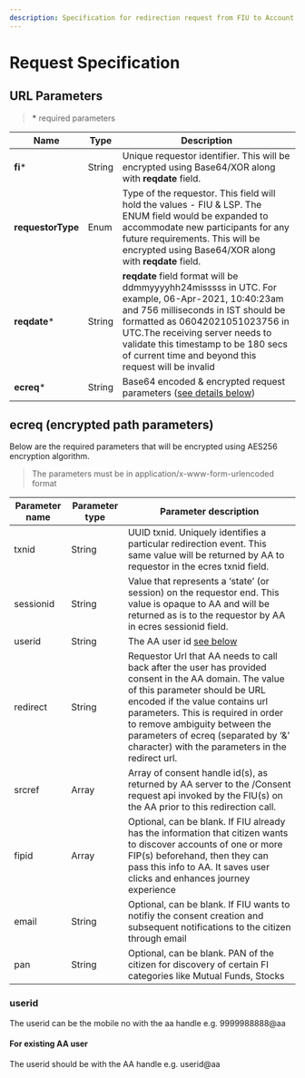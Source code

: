 ```yaml
---
description: Specification for redirection request from FIU to Account Aggregator
---
```


# Request Specification

## **URL** Parameters

> **\*** required parameters

| Name              | Type   | Description                                                                                                                                                                                                                                                                                         |
| ----------------- | ------ | --------------------------------------------------------------------------------------------------------------------------------------------------------------------------------------------------------------------------------------------------------------------------------------------------- |
| **fi**\*          | String | Unique requestor identifier. This will be encrypted using Base64/XOR along with **reqdate** field.                                                                                                                                                                                                  |
| **requestorType** | Enum   | Type of the requestor. This field will hold the values - FIU & LSP. The ENUM field would be expanded to accommodate new participants for any future requirements. This will be encrypted using Base64/XOR along with **reqdate** field.                                                             |
| **reqdate**\*     | String | **reqdate** field format will be ddmmyyyyhh24misssss in UTC. For example, 06-Apr-2021, 10:40:23am and 756 milliseconds in IST should be formatted as 06042021051023756 in UTC.The receiving server needs to validate this timestamp to be 180 secs of current time and beyond this request will be invalid |
| **ecreq**\*       | String | Base64 encoded & encrypted request parameters ([see details below](request-specification.md#ecreq-encrypted-path-parameters))                                                                                                                                                                       |

## ecreq (encrypted path parameters)

Below are the required parameters that will be encrypted using AES256 encryption algorithm.

> The parameters must be in application/x-www-form-urlencoded format

| **Parameter name** | **Parameter type** | **Parameter description**                                                                                                                                                                                                                                                                                                                  |
| ------------------ | ------------------ | ------------------------------------------------------------------------------------------------------------------------------------------------------------------------------------------------------------------------------------------------------------------------------------------------------------------------------------------ |
| txnid              | String             | UUID txnid. Uniquely identifies a particular redirection event. This same value will be returned by AA to requestor in the ecres txnid field.                                                                                                                                                                                              |
| sessionid          | String             | Value that represents a ‘state’ (or session) on the requestor end. This value is opaque to AA and will be returned as is to the requestor by AA in ecres sessionid field.                                                                                                                                                                  |
| userid             | String             | The AA user id [see below](#userid)                                                                                                                                                                                                                                                                                                        |
| redirect           | String             | Requestor Url that AA needs to call back after the user has provided consent in the AA domain. The value of this parameter should be URL encoded if the value contains url parameters. This is required in order to remove ambiguity between the parameters of ecreq (separated by ‘&’ character) with the parameters in the redirect url. |
| srcref             | Array              | Array of consent handle id(s), as returned by AA server to the /Consent request api invoked by the FIU(s) on the AA prior to this redirection call.                                                                                                                                                                                        |
| fipid              | Array              | Optional, can be blank. If FIU already has the information that citizen wants to discover accounts of one or more FIP(s) beforehand, then they can pass this info to AA. It saves user clicks and enhances journey experience                                                                                                              |
| email           | String              | Optional, can be blank. If FIU wants to notifiy the consent creation and subsequent notifications to the citizen through email
| pan             | String              | Optional, can be blank. PAN of the citizen for discovery of certain FI categories like Mutual Funds, Stocks

### userid

The userid can be the mobile no with the aa handle e.g. 9999988888@aa

#### For existing AA user

The userid should be with the AA handle e.g. userid@aa
